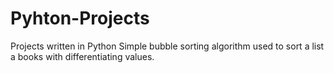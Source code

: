 # Pyhton-Projects
Projects written in Python
Simple bubble sorting algorithm used to sort a list a books with differentiating values. 
